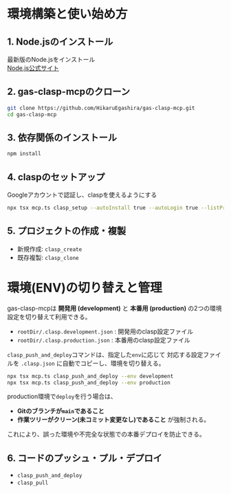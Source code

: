 # 環境構築と使い始め方

## 1. Node.jsのインストール

最新版のNode.jsをインストール  
[Node.js公式サイト](https://nodejs.org/)

## 2. gas-clasp-mcpのクローン

```bash
git clone https://github.com/HikaruEgashira/gas-clasp-mcp.git
cd gas-clasp-mcp
```

## 3. 依存関係のインストール

```bash
npm install
```

## 4. claspのセットアップ

Googleアカウントで認証し、claspを使えるようにする

```bash
npx tsx mcp.ts clasp_setup --autoInstall true --autoLogin true --listProjects true
```

## 5. プロジェクトの作成・複製

- 新規作成: `clasp_create`
- 既存複製: `clasp_clone`

# 環境(ENV)の切り替えと管理

gas-clasp-mcpは **開発用 (development)** と **本番用 (production)** の2つの環境設定を切り替えて利用できる。

- `rootDir/.clasp.development.json` : 開発用のclasp設定ファイル
- `rootDir/.clasp.production.json` : 本番用のclasp設定ファイル

`clasp_push_and_deploy`コマンドは、指定した`env`に応じて
対応する設定ファイルを `.clasp.json` に自動でコピーし、環境を切り替える。

```bash
npx tsx mcp.ts clasp_push_and_deploy --env development
npx tsx mcp.ts clasp_push_and_deploy --env production
```

production環境で`deploy`を行う場合は、
- **Gitのブランチが`main`であること**
- **作業ツリーがクリーン(未コミット変更なし)であること**
が強制される。

これにより、誤った環境や不完全な状態での本番デプロイを防止できる。
## 6. コードのプッシュ・プル・デプロイ

- `clasp_push_and_deploy`
- `clasp_pull`
